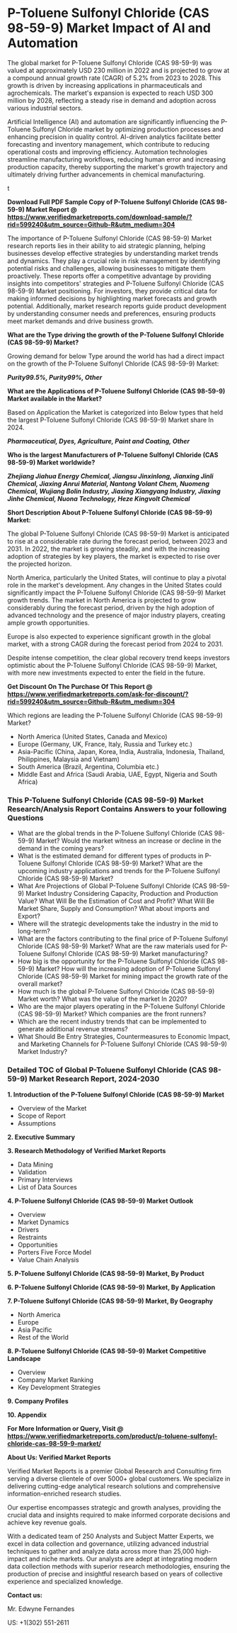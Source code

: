 <meta name="title" content="Global  P-Toluene Sulfonyl Chloride (CAS 98-59-9) Market Impact of AI and Automation"><meta name="description" content="  The global market for P-Toluene Sulfonyl Chloride (CAS 98-59-9) was valued at approximately USD 230 million in 2022 and is projected to grow at a compound annual gro"><meta name="title" content=" P-Toluene Sulfonyl Chloride (CAS 98-59-9) Market Size, Share, Scope, Trends, Growth, Opportunities, Analysis, Forecast"> <h1>P-Toluene Sulfonyl Chloride (CAS 98-59-9) Market Impact of AI and Automation</h1> <p>The global market for P-Toluene Sulfonyl Chloride (CAS 98-59-9) was valued at approximately USD 230 million in 2022 and is projected to grow at a compound annual growth rate (CAGR) of 5.2% from 2023 to 2028. This growth is driven by increasing applications in pharmaceuticals and agrochemicals. The market's expansion is expected to reach USD 300 million by 2028, reflecting a steady rise in demand and adoption across various industrial sectors.</p> <p>Artificial Intelligence (AI) and automation are significantly influencing the P-Toluene Sulfonyl Chloride market by optimizing production processes and enhancing precision in quality control. AI-driven analytics facilitate better forecasting and inventory management, which contribute to reducing operational costs and improving efficiency. Automation technologies streamline manufacturing workflows, reducing human error and increasing production capacity, thereby supporting the market's growth trajectory and ultimately driving further advancements in chemical manufacturing.</p> t</p><p id="" class=""><strong>Download Full PDF Sample Copy of P-Toluene Sulfonyl Chloride (CAS 98-59-9) Market Report @ <a href="https://www.verifiedmarketreports.com/download-sample/?rid=599240&utm_source=Github-R&utm_medium=304" target="_blank">https://www.verifiedmarketreports.com/download-sample/?rid=599240&utm_source=Github-R&utm_medium=304</a></strong></p><p>The importance of&nbsp;P-Toluene Sulfonyl Chloride (CAS 98-59-9) Market research reports lies in their ability to aid strategic planning, helping businesses develop effective strategies by understanding market trends and dynamics. They play a crucial role in risk management by identifying potential risks and challenges, allowing businesses to mitigate them proactively. These reports offer a competitive advantage by providing insights into competitors' strategies and P-Toluene Sulfonyl Chloride (CAS 98-59-9) Market positioning. For investors, they provide critical data for making informed decisions by highlighting market forecasts and growth potential. Additionally, market research reports guide product development by understanding consumer needs and preferences, ensuring products meet market demands and drive business growth.</p><p><strong>What are the&nbsp;Type driving the growth of the P-Toluene Sulfonyl Chloride (CAS 98-59-9) Market?</strong></p><p id="" class="">Growing demand for below Type around the world has had a direct impact on the growth of the P-Toluene Sulfonyl Chloride (CAS 98-59-9) Market:</p><em><strong>Purity99.5%, Purity99%, Other</strong></em></p><strong>What are the&nbsp;Applications&nbsp;of P-Toluene Sulfonyl Chloride (CAS 98-59-9) Market available in the Market?</strong></p><p id="" class="">Based on Application the Market is categorized into Below types that held the largest P-Toluene Sulfonyl Chloride (CAS 98-59-9) Market share In 2024.</p><em><strong>Pharmaceutical, Dyes, Agriculture, Paint and Coating, Other</strong></em></p><strong>Who is the largest Manufacturers of P-Toluene Sulfonyl Chloride (CAS 98-59-9) Market worldwide?</strong></p><p><em><strong>Zhejiang Jiahua Energy Chemical, Jiangsu Jinxinlong, Jianxing Jinli Chemical, Jiaxing Anrui Material, Nantong Volant Chem, Nuomeng Chemical, Wujiang Bolin Industry, Jiaxing Xiangyang Industry, Jiaxing Jinhe Chemical, Nuona Technology, Heze Kingvolt Chemical</strong></em></p><p id="" class=""><strong>Short Description About P-Toluene Sulfonyl Chloride (CAS 98-59-9) Market:</strong></p><p>The global P-Toluene Sulfonyl Chloride (CAS 98-59-9) Market is anticipated to rise at a considerable rate during the forecast period, between 2023 and 2031. In 2022, the market is growing steadily, and with the increasing adoption of strategies by key players, the market is expected to rise over the projected horizon.</p><p>North America, particularly the United States, will continue to play a pivotal role in the market's development. Any changes in the United States could significantly impact the P-Toluene Sulfonyl Chloride (CAS 98-59-9) Market growth trends. The market in North America is projected to grow considerably during the forecast period, driven by the high adoption of advanced technology and the presence of major industry players, creating ample growth opportunities.</p><p>Europe is also expected to experience significant growth in the global market, with a strong CAGR during the forecast period from 2024 to 2031.</p><p>Despite intense competition, the clear global recovery trend keeps investors optimistic about the P-Toluene Sulfonyl Chloride (CAS 98-59-9) Market, with more new investments expected to enter the field in the future.</p><p id="" class=""><strong>Get Discount On The Purchase Of This Report @ <a href="https://www.verifiedmarketreports.com/ask-for-discount/?rid=599240&utm_source=Github-R&utm_medium=304" target="_blank">https://www.verifiedmarketreports.com/ask-for-discount/?rid=599240&utm_source=Github-R&utm_medium=304</a></strong></p>Which regions are leading the P-Toluene Sulfonyl Chloride (CAS 98-59-9) Market?</p><ul><li>North America (United States, Canada and Mexico)</li><li>Europe (Germany, UK, France, Italy, Russia and Turkey etc.)</li><li>Asia-Pacific (China, Japan, Korea, India, Australia, Indonesia, Thailand, Philippines, Malaysia and Vietnam)</li><li>South America (Brazil, Argentina, Columbia etc.)</li><li>Middle East and Africa (Saudi Arabia, UAE, Egypt, Nigeria and South Africa)</li></ul><h3 id="" class="">This P-Toluene Sulfonyl Chloride (CAS 98-59-9) Market Research/Analysis Report Contains Answers to your following Questions</h3><ul><li>What are the global trends in the P-Toluene Sulfonyl Chloride (CAS 98-59-9) Market? Would the market witness an increase or decline in the demand in the coming years?</li><li>What is the estimated demand for different types of products in P-Toluene Sulfonyl Chloride (CAS 98-59-9) Market? What are the upcoming industry applications and trends for the P-Toluene Sulfonyl Chloride (CAS 98-59-9) Market?</li><li>What Are Projections of Global P-Toluene Sulfonyl Chloride (CAS 98-59-9) Market Industry Considering Capacity, Production and Production Value? What Will Be the Estimation of Cost and Profit? What Will Be Market Share, Supply and Consumption? What about imports and Export?</li><li>Where will the strategic developments take the industry in the mid to long-term?</li><li>What are the factors contributing to the final price of P-Toluene Sulfonyl Chloride (CAS 98-59-9) Market? What are the raw materials used for P-Toluene Sulfonyl Chloride (CAS 98-59-9) Market manufacturing?</li><li>How big is the opportunity for the P-Toluene Sulfonyl Chloride (CAS 98-59-9) Market? How will the increasing adoption of P-Toluene Sulfonyl Chloride (CAS 98-59-9) Market for mining impact the growth rate of the overall market?</li><li>How much is the global P-Toluene Sulfonyl Chloride (CAS 98-59-9) Market worth? What was the value of the market In 2020?</li><li>Who are the major players operating in the P-Toluene Sulfonyl Chloride (CAS 98-59-9) Market? Which companies are the front runners?</li><li>Which are the recent industry trends that can be implemented to generate additional revenue streams?</li><li>What Should Be Entry Strategies, Countermeasures to Economic Impact, and Marketing Channels for P-Toluene Sulfonyl Chloride (CAS 98-59-9) Market Industry?</li></ul><h3 id="" class="">Detailed TOC of Global P-Toluene Sulfonyl Chloride (CAS 98-59-9) Market Research Report, 2024-2030</h3><p id="" class=""><strong>1. Introduction of the P-Toluene Sulfonyl Chloride (CAS 98-59-9) Market</strong></p><ul><li>Overview of the Market</li><li>Scope of Report</li><li>Assumptions</li></ul><p id="" class=""><strong>2. Executive Summary</strong></p><p id="" class=""><strong>3. Research Methodology of Verified Market Reports</strong></p><ul><li>Data Mining</li><li>Validation</li><li>Primary Interviews</li><li>List of Data Sources</li></ul><p id="" class=""><strong>4. P-Toluene Sulfonyl Chloride (CAS 98-59-9) Market Outlook</strong></p><ul><li>Overview</li><li>Market Dynamics</li><li>Drivers</li><li>Restraints</li><li>Opportunities</li><li>Porters Five Force Model</li><li>Value Chain Analysis</li></ul><p id="" class=""><strong>5. P-Toluene Sulfonyl Chloride (CAS 98-59-9) Market, By Product</strong></p><p id="" class=""><strong>6. P-Toluene Sulfonyl Chloride (CAS 98-59-9) Market, By Application</strong></p><p id="" class=""><strong>7. P-Toluene Sulfonyl Chloride (CAS 98-59-9) Market, By Geography</strong></p><ul><li>North America</li><li>Europe</li><li>Asia Pacific</li><li>Rest of the World</li></ul><p id="" class=""><strong>8. P-Toluene Sulfonyl Chloride (CAS 98-59-9) Market Competitive Landscape</strong></p><ul><li>Overview</li><li>Company Market Ranking</li><li>Key Development Strategies</li></ul><p id="" class=""><strong>9. Company Profiles</strong></p><p id="" class=""><strong>10. Appendix</strong></p><p id="" class=""><strong>For More Information or Query, Visit @ <a href="https://www.verifiedmarketreports.com/product/p-toluene-sulfonyl-chloride-cas-98-59-9-market/" target="_blank">https://www.verifiedmarketreports.com/product/p-toluene-sulfonyl-chloride-cas-98-59-9-market/</a></strong></p><p id="" class=""><strong>About Us: Verified Market Reports</strong></p><p id="" class="">Verified Market Reports is a premier Global Research and Consulting firm serving a diverse clientele of over 5000+ global customers. We specialize in delivering cutting-edge analytical research solutions and comprehensive information-enriched research studies.</p><p id="" class="">Our expertise encompasses strategic and growth analyses, providing the crucial data and insights required to make informed corporate decisions and achieve key revenue goals.</p><p id="" class="">With a dedicated team of 250 Analysts and Subject Matter Experts, we excel in data collection and governance, utilizing advanced industrial techniques to gather and analyze data across more than 25,000 high-impact and niche markets. Our analysts are adept at integrating modern data collection methods with superior research methodologies, ensuring the production of precise and insightful research based on years of collective experience and specialized knowledge.</p><p id="" class=""><strong>Contact us:</strong></p><p id="" class="">Mr. Edwyne Fernandes</p><p id="" class="">US: +1(302) 551-2611</p>